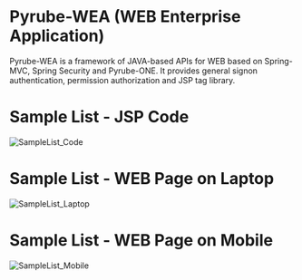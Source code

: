 # Pyrube-WEA (WEB Enterprise Application)
Pyrube-WEA is a framework of JAVA-based APIs for WEB based on Spring-MVC, Spring Security and Pyrube-ONE. It provides general signon authentication, permission authorization and JSP tag library.
# Sample List - JSP Code
![SampleList_Code](https://github.com/Pyrube/Pyrube-WEA/assets/141699844/8df0d671-766b-436d-a381-dd6b30f36a57)
# Sample List - WEB Page on Laptop
![SampleList_Laptop](https://github.com/Pyrube/Pyrube-WEA/assets/141699844/d16ccfaa-1fdc-452c-ab39-c893fc969e34)
# Sample List - WEB Page on Mobile
![SampleList_Mobile](https://github.com/Pyrube/Pyrube-WEA/assets/141699844/fa5da856-6f98-4f53-9521-654bdc7c1b41)
